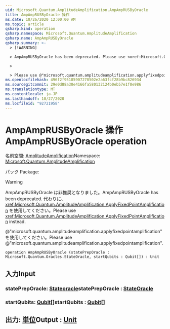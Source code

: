 ```yaml
---
uid: Microsoft.Quantum.AmplitudeAmplification.AmpAmpRUSByOracle
title: AmpAmpRUSByOracle 操作
ms.date: 10/26/2020 12:00:00 AM
ms.topic: article
qsharp.kind: operation
qsharp.namespace: Microsoft.Quantum.AmplitudeAmplification
qsharp.name: AmpAmpRUSByOracle
qsharp.summary: >-
  > [!WARNING]

  > AmpAmpRUSByOracle has been deprecated. Please use <xref:Microsoft.Quantum.AmplitudeAmplification.ApplyFixedPointAmplification> instead.

  >

  > Please use @"microsoft.quantum.amplitudeamplification.applyfixedpointamplification".
ms.openlocfilehash: 496f2f95185907278502e2a63fcf28b9bc826934
ms.sourcegitcommit: 29e0d88a30e4166fa580132124b0eb57e1f0e986
ms.translationtype: MT
ms.contentlocale: ja-JP
ms.lasthandoff: 10/27/2020
ms.locfileid: "92721958"
---
```

# <a name="ampamprusbyoracle-operation"></a><span data-ttu-id="16011-102">AmpAmpRUSByOracle 操作</span><span class="sxs-lookup"><span data-stu-id="16011-102">AmpAmpRUSByOracle operation</span></span>

<span data-ttu-id="16011-103">名前空間: [AmplitudeAmplification](xref:Microsoft.Quantum.AmplitudeAmplification)</span><span class="sxs-lookup"><span data-stu-id="16011-103">Namespace: [Microsoft.Quantum.AmplitudeAmplification](xref:Microsoft.Quantum.AmplitudeAmplification)</span></span>

<span data-ttu-id="16011-104">パック [](https://nuget.org/packages/)</span><span class="sxs-lookup"><span data-stu-id="16011-104">Package: [](https://nuget.org/packages/)</span></span>


> [!WARNING]
> <span data-ttu-id="16011-105">AmpAmpRUSByOracle は非推奨となりました。</span><span class="sxs-lookup"><span data-stu-id="16011-105">AmpAmpRUSByOracle has been deprecated.</span></span> <span data-ttu-id="16011-106">代わりに、<xref:Microsoft.Quantum.AmplitudeAmplification.ApplyFixedPointAmplification> を使用してください。</span><span class="sxs-lookup"><span data-stu-id="16011-106">Please use <xref:Microsoft.Quantum.AmplitudeAmplification.ApplyFixedPointAmplification> instead.</span></span>
>
> <span data-ttu-id="16011-107">@"microsoft.quantum.amplitudeamplification.applyfixedpointamplification" を使用してください。</span><span class="sxs-lookup"><span data-stu-id="16011-107">Please use @"microsoft.quantum.amplitudeamplification.applyfixedpointamplification".</span></span>



```qsharp
operation AmpAmpRUSByOracle (statePrepOracle : Microsoft.Quantum.Oracles.StateOracle, startQubits : Qubit[]) : Unit
```


## <a name="input"></a><span data-ttu-id="16011-108">入力</span><span class="sxs-lookup"><span data-stu-id="16011-108">Input</span></span>

### <a name="statepreporacle--stateoracle"></a><span data-ttu-id="16011-109">statePrepOracle: [Stateoracle](xref:Microsoft.Quantum.Oracles.StateOracle)</span><span class="sxs-lookup"><span data-stu-id="16011-109">statePrepOracle : [StateOracle](xref:Microsoft.Quantum.Oracles.StateOracle)</span></span>




### <a name="startqubits--qubit"></a><span data-ttu-id="16011-110">startQubits: [Qubit](xref:microsoft.quantum.lang-ref.qubit)[]</span><span class="sxs-lookup"><span data-stu-id="16011-110">startQubits : [Qubit](xref:microsoft.quantum.lang-ref.qubit)[]</span></span>





## <a name="output--unit"></a><span data-ttu-id="16011-111">出力: [単位](xref:microsoft.quantum.lang-ref.unit)</span><span class="sxs-lookup"><span data-stu-id="16011-111">Output : [Unit](xref:microsoft.quantum.lang-ref.unit)</span></span>

